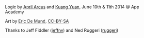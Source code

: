 Logic by [April Arcus](https://github.com/AprilArcus) and [Kuang Yuan](https://github.com/kuangyuan), June 10th & 11th 2014 @ App Academy

Art by [Eric De Mund](http://ixian.com/chess/jin-piece-sets/), [CC-BY-SA](http://creativecommons.org/licenses/by-sa/3.0/)

Thanks to Jeff Fiddler ([jeffnv](https://github.com/jeffnv)) and Ned Ruggeri ([ruggeri](https://github.com/ruggeri))
